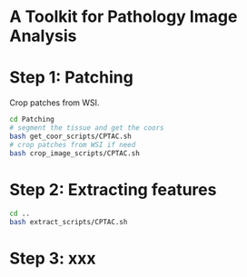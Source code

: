 # A Toolkit for Pathology Image Analysis

# Step 1: Patching
Crop patches from WSI.
```bash
cd Patching
# segment the tissue and get the coors
bash get_coor_scripts/CPTAC.sh
# crop patches from WSI if need
bash crop_image_scripts/CPTAC.sh
```
# Step 2: Extracting features
```bash
cd ..
bash extract_scripts/CPTAC.sh
```
# Step 3: xxx